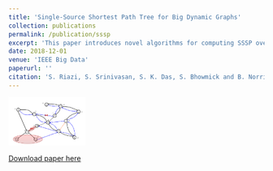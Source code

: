 ```yaml
---
title: 'Single-Source Shortest Path Tree for Big Dynamic Graphs'
collection: publications
permalink: /publication/sssp
excerpt: 'This paper introduces novel algorithms for computing SSSP over very large dynamic graphs using a vertex-centric approach. <br><img width="30%" src="/images/sssp.png" />' 
date: 2018-12-01
venue: 'IEEE Big Data'
paperurl: ''
citation: 'S. Riazi, S. Srinivasan, S. K. Das, S. Bhowmick and B. Norris, Single-Source Shortest Path Tree for Big Dynamic Graphs, 2018 IEEE International Conference on Big Data (Big Data), Seattle, WA, USA, 2018, pp. 4054-4062.'
---
```


<img width='30%' src='/images/sssp.png' />

[Download paper here](http://sarariazi.github.io/files/sssp.pdf)
